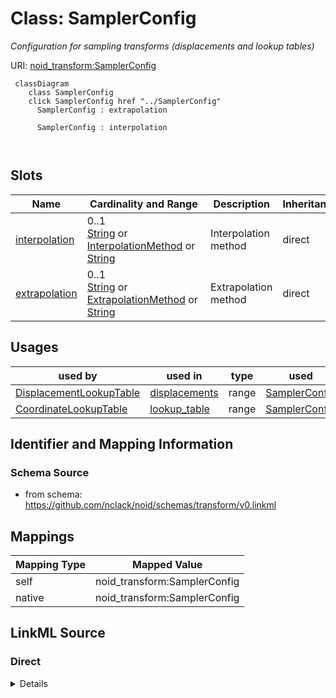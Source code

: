 

# Class: SamplerConfig 


_Configuration for sampling transforms (displacements and lookup tables)_





URI: [noid_transform:SamplerConfig](https://github.com/nclack/noid/schemas/transform/SamplerConfig)






```mermaid
 classDiagram
    class SamplerConfig
    click SamplerConfig href "../SamplerConfig"
      SamplerConfig : extrapolation
        
      SamplerConfig : interpolation
        
      
```




<!-- no inheritance hierarchy -->


## Slots

| Name | Cardinality and Range | Description | Inheritance |
| ---  | --- | --- | --- |
| [interpolation](interpolation.md) | 0..1 <br/> [String](String.md)&nbsp;or&nbsp;<br />[InterpolationMethod](InterpolationMethod.md)&nbsp;or&nbsp;<br />[String](String.md) | Interpolation method | direct |
| [extrapolation](extrapolation.md) | 0..1 <br/> [String](String.md)&nbsp;or&nbsp;<br />[ExtrapolationMethod](ExtrapolationMethod.md)&nbsp;or&nbsp;<br />[String](String.md) | Extrapolation method | direct |





## Usages

| used by | used in | type | used |
| ---  | --- | --- | --- |
| [DisplacementLookupTable](DisplacementLookupTable.md) | [displacements](displacements.md) | range | [SamplerConfig](SamplerConfig.md) |
| [CoordinateLookupTable](CoordinateLookupTable.md) | [lookup_table](lookup_table.md) | range | [SamplerConfig](SamplerConfig.md) |






## Identifier and Mapping Information







### Schema Source


* from schema: https://github.com/nclack/noid/schemas/transform/v0.linkml




## Mappings

| Mapping Type | Mapped Value |
| ---  | ---  |
| self | noid_transform:SamplerConfig |
| native | noid_transform:SamplerConfig |







## LinkML Source

<!-- TODO: investigate https://stackoverflow.com/questions/37606292/how-to-create-tabbed-code-blocks-in-mkdocs-or-sphinx -->

### Direct

<details>
```yaml
name: SamplerConfig
description: Configuration for sampling transforms (displacements and lookup tables)
from_schema: https://github.com/nclack/noid/schemas/transform/v0.linkml
attributes:
  interpolation:
    name: interpolation
    description: Interpolation method
    from_schema: https://github.com/nclack/noid/schemas/sampler/v0.linkml
    rank: 1000
    ifabsent: string(nearest)
    domain_of:
    - SamplerConfig
    any_of:
    - range: InterpolationMethod
    - range: string
  extrapolation:
    name: extrapolation
    description: Extrapolation method
    from_schema: https://github.com/nclack/noid/schemas/sampler/v0.linkml
    rank: 1000
    ifabsent: string(nearest)
    domain_of:
    - SamplerConfig
    any_of:
    - range: ExtrapolationMethod
    - range: string

```
</details>

### Induced

<details>
```yaml
name: SamplerConfig
description: Configuration for sampling transforms (displacements and lookup tables)
from_schema: https://github.com/nclack/noid/schemas/transform/v0.linkml
attributes:
  interpolation:
    name: interpolation
    description: Interpolation method
    from_schema: https://github.com/nclack/noid/schemas/sampler/v0.linkml
    rank: 1000
    ifabsent: string(nearest)
    alias: interpolation
    owner: SamplerConfig
    domain_of:
    - SamplerConfig
    any_of:
    - range: InterpolationMethod
    - range: string
  extrapolation:
    name: extrapolation
    description: Extrapolation method
    from_schema: https://github.com/nclack/noid/schemas/sampler/v0.linkml
    rank: 1000
    ifabsent: string(nearest)
    alias: extrapolation
    owner: SamplerConfig
    domain_of:
    - SamplerConfig
    any_of:
    - range: ExtrapolationMethod
    - range: string

```
</details>